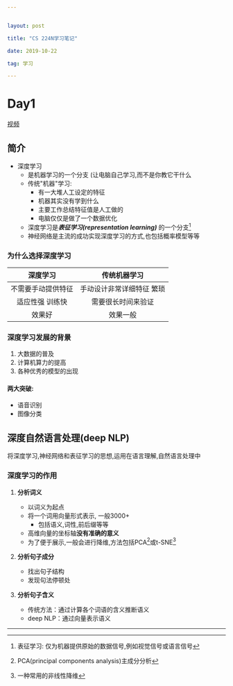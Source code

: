 ```yaml
---


layout: post

title: "CS 224N学习笔记"

date: 2019-10-22

tag: 学习

---
```




# Day1



[视频](https://www.bilibili.com/video/av41393758)



## 简介





- 深度学习
  - 是机器学习的一个分支  (让电脑自己学习,而不是你教它干什么
  - 传统"机器"学习: 
    - 有一大堆人工设定的特征
    - 机器其实没有学到什么
    - 主要工作总结特征值是人工做的
    - 电脑仅仅是做了一个数据优化
  - 深度学习是***表征学习(representation learning)*** 的一个分支[^1]
  - 神经网络是主流的成功实现深度学习的方式,也包括概率模型等等



### 为什么选择深度学习

|      深度学习      |       传统机器学习        |
| :----------------: | :-----------------------: |
| 不需要手动提供特征 | 手动设计非常详细特征 繁琐 |
|  适应性强 训练快   |    需要很长时间来验证     |
|       效果好       |         效果一般          |



### 深度学习发展的背景

1. 大数据的普及
2. 计算机算力的提高
3. 各种优秀的模型的出现



#### 两大突破:

- 语音识别
- 图像分类



## 深度自然语言处理(deep NLP)

将深度学习,神经网络和表征学习的思想,运用在语言理解,自然语言处理中



### 深度学习的作用

1. **分析词义**

	- 以词义为起点		
	- 将一个词用向量形式表示, 一般3000+
		- 包括语义,词性,前后缀等等
	- 高维向量的坐标轴**没有准确的意义**
	- 为了便于展示,一般会进行降维,方法包括PCA[^2]或t-SNE[^3]



2. **分析句子成分**
	- 找出句子结构
	- 发现句法停顿处



3. **分析句子含义**
	- 传统方法：通过计算各个词语的含义推断语义
	- deep NLP：通过向量表示语义





------



[^1]:  表征学习: 仅为机器提供原始的数据信号,例如视觉信号或语言信号
[^2]:  PCA(principal components analysis)主成分分析
[^3]: 一种常用的非线性降维